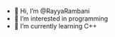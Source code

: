 - 👋 Hi, I’m @RayyaRambani
- 👀 I’m interested in programming
- 🌱 I’m currently learning C++


<!---
RayyaRambani/RayyaRambani is a ✨ special ✨ repository because its `README.md` (this file) appears on your GitHub profile.
You can click the Preview link to take a look at your changes.
--->
